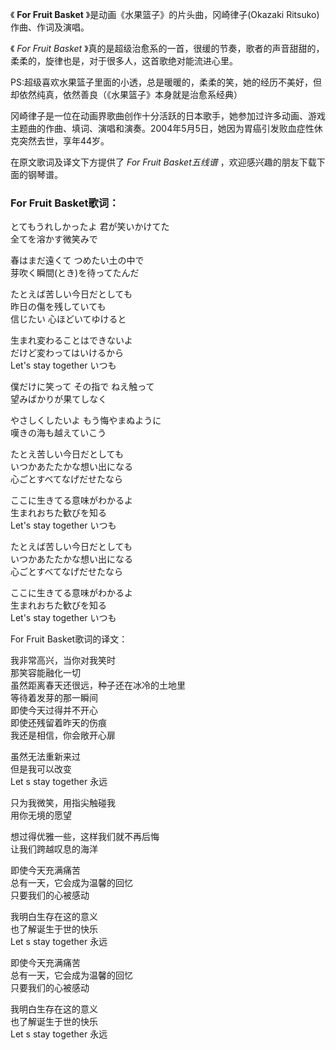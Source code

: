 

《 **For Fruit Basket** 》是动画《水果篮子》的片头曲，冈崎律子(Okazaki Ritsuko)作曲、作词及演唱。

《 _For Fruit Basket_ 》真的是超级治愈系的一首，很缓的节奏，歌者的声音甜甜的，柔柔的，旋律也是，对于很多人，这首歌绝对能流进心里。

PS:超级喜欢水果篮子里面的小透，总是暖暖的，柔柔的笑，她的经历不美好，但却依然纯真，依然善良（《水果篮子》本身就是治愈系经典）

冈崎律子是一位在动画界歌曲创作十分活跃的日本歌手，她参加过许多动画、游戏主题曲的作曲、填词、演唱和演奏。2004年5月5日，她因为胃癌引发败血症性休克突然去世，享年44岁。

在原文歌词及译文下方提供了 _For Fruit Basket五线谱_ ，欢迎感兴趣的朋友下载下面的钢琴谱。

### For Fruit Basket歌词：

とてもうれしかったよ 君が笑いかけてた  
全てを溶かす微笑みで

春はまだ遠くて つめたい土の中で  
芽吹く瞬間(とき)を待ってたんだ

たとえば苦しい今日だとしても  
昨日の傷を残していても  
信じたい 心ほどいてゆけると

生まれ変わることはできないよ  
だけど変わってはいけるから  
Let's stay together いつも

僕だけに笑って その指で ねえ触って  
望みばかりが果てしなく

やさしくしたいよ もう悔やまぬように  
嘆きの海も越えていこう

たとえ苦しい今日だとしても  
いつかあたたかな想い出になる  
心ごとすべてなげだせたなら

ここに生きてる意味がわかるよ  
生まれおちた歓びを知る  
Let's stay together いつも

たとえば苦しい今日だとしても  
いつかあたたかな想い出になる  
心ごとすべてなげだせたなら

ここに生きてる意味がわかるよ  
生まれおちた歓びを知る  
Let's stay together いつも

For Fruit Basket歌词的译文：

我非常高兴，当你对我笑时  
那笑容能融化一切  
虽然距离春天还很远，种子还在冰冷的土地里  
等待着发芽的那一瞬间  
即使今天过得并不开心  
即使还残留着昨天的伤痕  
我还是相信，你会敞开心扉

虽然无法重新来过  
但是我可以改变  
Let s stay together 永远

只为我微笑，用指尖触碰我  
用你无境的愿望

想过得优雅一些，这样我们就不再后悔  
让我们跨越叹息的海洋

即使今天充满痛苦  
总有一天，它会成为温馨的回忆  
只要我们的心被感动

我明白生存在这的意义  
也了解诞生于世的快乐  
Let s stay together 永远

即使今天充满痛苦  
总有一天，它会成为温馨的回忆  
只要我们的心被感动

我明白生存在这的意义  
也了解诞生于世的快乐  
Let s stay together 永远

